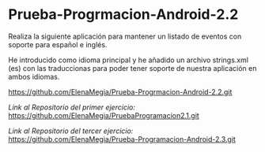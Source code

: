 # Prueba-Progrmacion-Android-2.2
Realiza la siguiente aplicación para mantener un listado de eventos con soporte para español e inglés.

He introducido como idioma principal y he añadido un archivo strings.xml (es) con las traduccionas para poder tener soporte de nuestra aplicación en ambos idiomas.




https://github.com/ElenaMegia/Prueba-Progrmacion-Android-2.2.git


*Link al Repositorio del primer ejercicio:*  https://github.com/ElenaMegia/PruebaProgramacion2.1.git


*Link al Repositorio del tercer ejercicio:* https://github.com/ElenaMegia/Prueba-Programacion-Android-2.3.git



